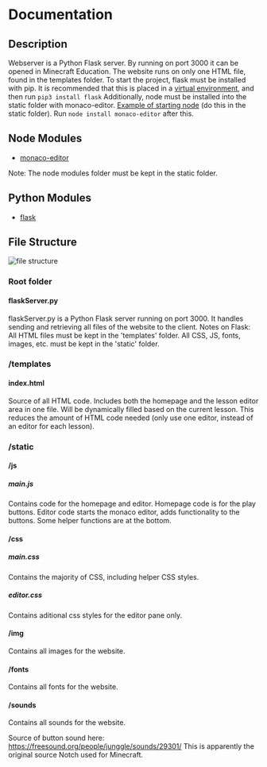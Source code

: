 # Documentation

## Description
Webserver is a Python Flask server. By running on port 3000 it can be opened in Minecraft Education. The website runs on only one HTML file, found in the templates folder. To start the project, flask must be installed with pip. It is recommended that this is placed in a [virtual environment](https://realpython.com/python-virtual-environments-a-primer/), and then run `pip3 install flask` Additionally, node must be installed into the static folder with monaco-editor. [Example of starting node](https://developer.mozilla.org/en-US/docs/Learn/Server-side/Express_Nodejs/development_environment#adding_dependencies) (do this in the static folder). Run `node install monaco-editor` after this.

## Node Modules
* [monaco-editor](https://microsoft.github.io/monaco-editor/)

Note: The node modules folder must be kept in the static folder.

## Python Modules
* [flask](https://flask.palletsprojects.com/en/1.1.x/)

## File Structure
![file structure](/static/img/fileStructure.png?raw=True "File Structure")

### Root folder

#### flaskServer.py
flaskServer.py is a Python Flask server running on port 3000. It handles sending and retrieving all files of the website to the client. Notes on Flask: All HTML files must be kept in the 'templates' folder. All CSS, JS, fonts, images, etc. must be kept in the 'static' folder. 

### /templates

#### index.html
Source of all HTML code. Includes both the homepage and the lesson editor area in one file. Will be dynamically filled based on the current lesson. This reduces the amount of HTML code needed (only use one editor, instead of an editor for each lesson).

### /static

#### /js
##### main.js
Contains code for the homepage and editor. Homepage code is for the play buttons. Editor code starts the monaco editor, adds functionality to the buttons. Some helper functions are at the bottom.

#### /css
##### main.css
Contains the majority of CSS, including helper CSS styles.

##### editor.css
Contains aditional css styles for the editor pane only.

#### /img
Contains all images for the website.

#### /fonts
Contains all fonts for the website.

#### /sounds
Contains all sounds for the website.

Source of button sound here: https://freesound.org/people/junggle/sounds/29301/
This is apparently the original source Notch used for Minecraft.

